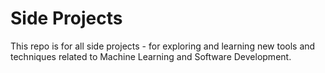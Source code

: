 # Side Projects

This repo is for all side projects - for exploring and learning new tools
and techniques related to Machine Learning and Software Development.

